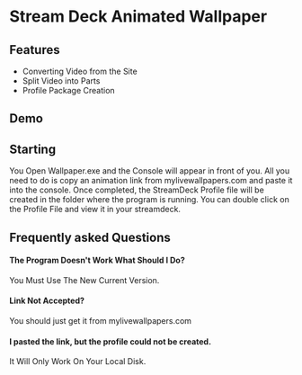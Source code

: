 
# Stream Deck Animated Wallpaper 




## Features

- Converting Video from the Site
- Split Video into Parts
- Profile Package Creation
  
## Demo


## Starting

You Open Wallpaper.exe and the Console will appear in front of you. All you need to do is copy an animation link from mylivewallpapers.com and paste it into the console. Once completed, the StreamDeck Profile file will be created in the folder where the program is running. You can double click on the Profile File and view it in your streamdeck.

  
## Frequently asked Questions

#### The Program Doesn't Work What Should I Do?

You Must Use The New Current Version.

#### Link Not Accepted?

You should just get it from mylivewallpapers.com

#### I pasted the link, but the profile could not be created.

It Will Only Work On Your Local Disk.

